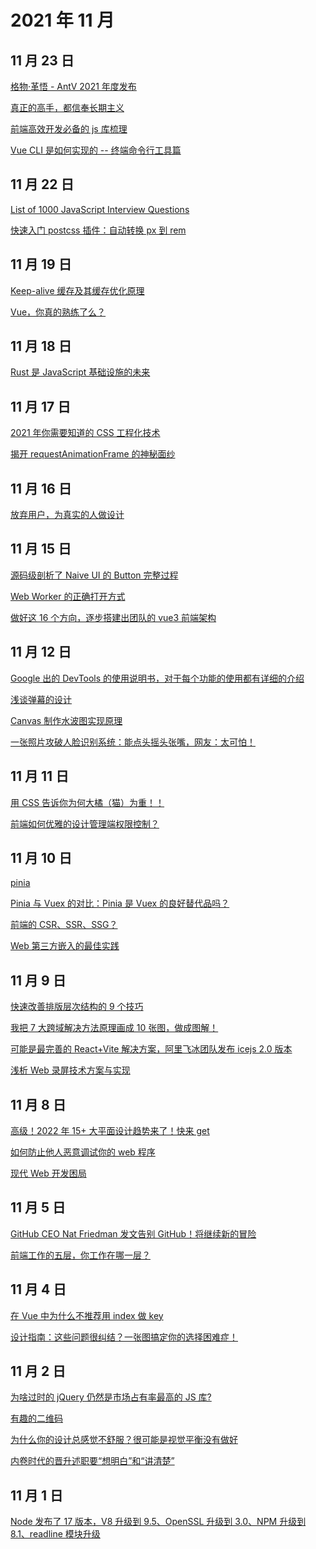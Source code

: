 # 2021 年 11 月

## 11 月 23 日

[格物·革悟 - AntV 2021 年度发布](https://mp.weixin.qq.com/s/iH9TNphxEqXp6-A2f7dBZw) <Badge type="tip" text="文章" />

[真正的高手，都信奉长期主义](https://mp.weixin.qq.com/s/2vaD1d7l8q_4sgDVW2Rj1Q) <Badge type="tip" text="文章" />

[前端高效开发必备的 js 库梳理](https://mp.weixin.qq.com/s/6AUa4xMUlHbysfZYUpQhXg) <Badge type="tip" text="技术" />

[Vue CLI 是如何实现的 -- 终端命令行工具篇](https://mp.weixin.qq.com/s/SsvjIKvBMgL2ZMBIMakHZA) <Badge type="tip" text="技术" />

## 11 月 22 日

[List of 1000 JavaScript Interview Questions](https://github.com/sudheerj/javascript-interview-questions) <Badge type="tip" text="Git Star" />

[快速入门 postcss 插件：自动转换 px 到 rem](https://mp.weixin.qq.com/s/fRnXzm-vp8eV8N2nc-CaqQ) <Badge type="tip" text="文章" />

## 11 月 19 日

[Keep-alive 缓存及其缓存优化原理](https://mp.weixin.qq.com/s/CV6rz73IA-tTI5JAPnJM5Q) <Badge type="tip" text="技术" />

[Vue，你真的熟练了么？](https://mp.weixin.qq.com/s/loCsMYMVpGT5IvqHfuEJTw) <Badge type="tip" text="技术" />

## 11 月 18 日

[Rust 是 JavaScript 基础设施的未来](https://mp.weixin.qq.com/s/3ZRQ0vZqf1ESWmVlxzYS7Q) <Badge type="tip" text="文章" />

## 11 月 17 日

[2021 年你需要知道的 CSS 工程化技术](https://mp.weixin.qq.com/s/J8pAq-4lLXH4C4Bcz_P2fQ) <Badge type="tip" text="文章" />

[揭开 requestAnimationFrame 的神秘面纱](https://mp.weixin.qq.com/s/Wzqd-u2gD5Jtg2ReVW5J2A) <Badge type="tip" text="文章" />

## 11 月 16 日

[放弃用户，为真实的人做设计](https://mp.weixin.qq.com/s/ma1EIZPKcNFfPAxIhr9yUA) <Badge type="tip" text="用户体验" />

## 11 月 15 日

[源码级剖析了 Naive UI 的 Button 完整过程](https://mp.weixin.qq.com/s/WxwkCaEf9RclTVE26GeUQA) <Badge type="tip" text="技术" />

[Web Worker 的正确打开方式](https://mp.weixin.qq.com/s/9ISGaRofG6hhh0g6DpGyTQ) <Badge type="tip" text="技术" />

[做好这 16 个方向，逐步搭建出团队的 vue3 前端架构](https://mp.weixin.qq.com/s/n9-_utYWhczL4ulB3rIRRA) <Badge type="tip" text="文章" />

## 11 月 12 日

[Google 出的 DevTools 的使用说明书，对于每个功能的使用都有详细的介绍](https://developer.chrome.com/docs/devtools/overview) <Badge type="tip" text="文章" />

[浅谈弹幕的设计](https://mp.weixin.qq.com/s/PSS4YcoNJ3pMnHiakI6IDA) <Badge type="tip" text="技术" />

[Canvas 制作水波图实现原理](https://mp.weixin.qq.com/s/JH_PEuqNgRcQjSozmeuoTQ) <Badge type="tip" text="技术" />

[一张照片攻破人脸识别系统：能点头摇头张嘴，网友：太可怕！](https://mp.weixin.qq.com/s/mxTlOwZlPpiPXF__RVGaog) <Badge type="tip" text="新闻" />

## 11 月 11 日

[用 CSS 告诉你为何大橘（猫）为重！！](https://mp.weixin.qq.com/s/DF7PaYMKuE6wyBy_JrbLJA) <Badge type="tip" text="技术" />

[前端如何优雅的设计管理端权限控制？](https://mp.weixin.qq.com/s/WAlGw2CIYIZuPfaStBWCMw) <Badge type="tip" text="技术" />

## 11 月 10 日

[pinia](https://github.com/posva/pinia) <Badge type="tip" text="Git Star" />

[Pinia 与 Vuex 的对比：Pinia 是 Vuex 的良好替代品吗？](https://segmentfault.com/a/1190000040368602) <Badge type="tip" text="文章" />

[前端的 CSR、SSR、SSG？](https://mp.weixin.qq.com/s/-KoxBDg_NmWHXYXbtIgOvg) <Badge type="tip" text="文章" />

[Web 第三方嵌入的最佳实践](https://mp.weixin.qq.com/s/M6YmzTuWVIGhHACCdjSjxw) <Badge type="tip" text="最佳实践" />

## 11 月 9 日

[快速改善排版层次结构的 9 个技巧](https://mp.weixin.qq.com/s/EBY26IcY7LJxc4l0x5kXOA) <Badge type="tip" text="用户体验" />

[我把 7 大跨域解决方法原理画成 10 张图，做成图解！](https://mp.weixin.qq.com/s/-SKXUnvPsY53jMrEZ0HzlA) <Badge type="tip" text="技术" />

[可能是最完善的 React+Vite 解决方案，阿里飞冰团队发布 icejs 2.0 版本](https://juejin.cn/post/7026616296426962958) <Badge type="tip" text="文章" />

[浅析 Web 录屏技术方案与实现](https://mp.weixin.qq.com/s/f55pB-MEO6VboFsihb-_gQ) <Badge type="tip" text="文章" />

## 11 月 8 日

[高级！2022 年 15+ 大平面设计趋势来了！快来 get](https://mp.weixin.qq.com/s/TNVkWtgMs9uyg3bC3P9lGw) <Badge type="tip" text="用户体验" />

[如何防止他人恶意调试你的 web 程序](https://mp.weixin.qq.com/s/5lpIb264ZzWFnV_4iI-bxA) <Badge type="tip" text="技术" />

[现代 Web 开发困局](https://mp.weixin.qq.com/s?__biz=Mzg2ODQ1OTExOA==&mid=2247494459&idx=1&sn=6b134dbac8fa8de0542653458bd48a6c) <Badge type="tip" text="文章" />

## 11 月 5 日

[GitHub CEO Nat Friedman 发文告别 GitHub！将继续新的冒险](https://mp.weixin.qq.com/s/ljjB70E1ZXVkgoNMFfM2aw) <Badge type="tip" text="新闻" />

[前端工作的五层，你工作在哪一层？](https://mp.weixin.qq.com/s/DndEETMlGMf5qJJHJoOpDg) <Badge type="tip" text="文章" />

## 11 月 4 日

[在 Vue 中为什么不推荐用 index 做 key](https://mp.weixin.qq.com/s/d4o77UWz4FouwYnqzCApcA) <Badge type="tip" text="技术" />

[设计指南：这些问题很纠结？一张图搞定你的选择困难症！](https://mp.weixin.qq.com/s/Cp4gUqhIgsEMSKzezamCvA) <Badge type="tip" text="用户体验" />

## 11 月 2 日

[为啥过时的 jQuery 仍然是市场占有率最高的 JS 库?](https://mp.weixin.qq.com/s/aGLr-Dzth5dd8L0BgxPppg) <Badge type="tip" text="新闻" />

[有趣的二维码](https://mp.weixin.qq.com/s/wWXow0FN8_-qRbSvuRR_cQ) <Badge type="tip" text="技术" />

[为什么你的设计总感觉不舒服？很可能是视觉平衡没有做好](https://mp.weixin.qq.com/s/sE8hfm55W03poXLHIvJ2lw) <Badge type="tip" text="用户体验" />

[内卷时代的晋升述职要“想明白”和“讲清楚”](https://mp.weixin.qq.com/s/30DW-s54nN1abUDrrg8b7g) <Badge type="tip" text="软技能" />

## 11 月 1 日

[Node 发布了 17 版本，V8 升级到 9.5、OpenSSL 升级到 3.0、NPM 升级到 8.1、readline 模块升级](https://nodejs.org/en/blog/release/v17.0.0) <Badge type="tip" text="新闻" />
